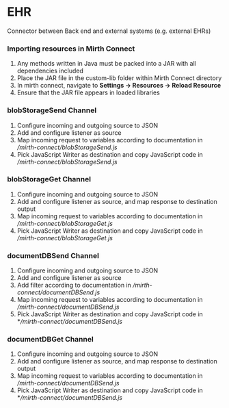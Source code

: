 # EHR
Connector between Back end and external systems (e.g. external EHRs)

### Importing resources in Mirth Connect
1. Any methods written in Java must be packed into a JAR with all dependencies included
2. Place the JAR file in the custom-lib folder within Mirth Connect directory
3. In mirth connect, navigate to **Settings -> Resources -> Reload Resource**
4. Ensure that the JAR file appears in loaded libraries

### blobStorageSend Channel
1. Configure incoming and outgoing source to JSON
2. Add and configure listener as source
3. Map incoming request to variables according to documentation in */mirth-connect/blobStorageSend.js*
4. Pick JavaScript Writer as destination and copy JavaScript code in */mirth-connect/blobStorageSend.js*

### blobStorageGet Channel
1. Configure incoming and outgoing source to JSON
2. Add and configure listener as source, and map response to destination output
3. Map incoming request to variables according to documentation in */mirth-connect/blobStorageGet.js*
4. Pick JavaScript Writer as destination and copy JavaScript code in */mirth-connect/blobStorageGet.js*

### documentDBSend Channel
1. Configure incoming and outgoing source to JSON
2. Add and configure listener as source
3. Add filter according to documentation in */mirth-connect/documentDBSend.js*
4. Map incoming request to variables according to documentation in */mirth-connect/documentDBSend.js*
5. Pick JavaScript Writer as destination and copy JavaScript code in **/mirth-connect/documentDBSend.js*

### documentDBGet Channel
1. Configure incoming and outgoing source to JSON
2. Add and configure listener as source, and map response to destination output
3. Map incoming request to variables according to documentation in */mirth-connect/documentDBSend.js*
4. Pick JavaScript Writer as destination and copy JavaScript code in **/mirth-connect/documentDBSend.js*
